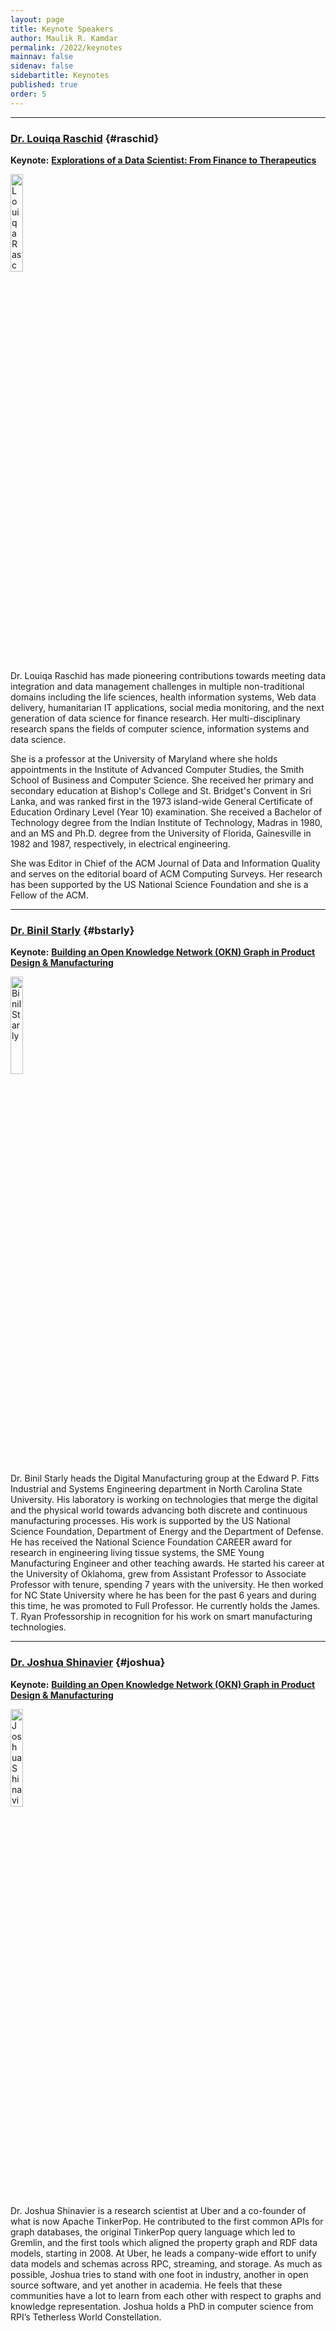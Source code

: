 ```yaml
---
layout: page
title: Keynote Speakers
author: Maulik R. Kamdar
permalink: /2022/keynotes
mainnav: false
sidenav: false
sidebartitle: Keynotes
published: true
order: 5
---
```


----------------------------------------------------------------

### [**Dr. Louiqa Raschid**](https://us2ts.org/2020/keynote-louiqa-raschid) {#raschid}

**Keynote:** [**Explorations of a Data Scientist: From Finance to Therapeutics**](https://us2ts.org/2020/keynote-louiqa-raschid)

[<img src="https://us2ts.org/2020/images/raschid-louiqa.png" alt="Louiqa Raschid" width="20%">](https://us2ts.org/2020/keynote-louiqa-raschid)

Dr. Louiqa Raschid has made pioneering contributions towards meeting data integration and data management challenges in multiple non-traditional domains including the
life sciences, health information systems, Web data delivery, humanitarian IT applications, social media monitoring, and the next generation of data science for
finance research. Her multi-disciplinary research spans the fields of computer science, information systems and data science.

She is a professor at the University of Maryland where she holds appointments in the Institute of Advanced Computer Studies, the Smith School of Business and Computer Science. She received her primary and secondary education at Bishop's College and St. Bridget's Convent in Sri Lanka, and was ranked first in the 1973 island-wide General Certificate of Education Ordinary Level (Year 10) examination. She received a Bachelor of Technology degree from the Indian Institute of Technology, Madras in 1980, and an MS and Ph.D. degree from the University of Florida, Gainesville in 1982 and 1987, respectively, in electrical engineering.

She was Editor in Chief of the ACM Journal of Data and Information Quality and serves on the editorial board of ACM Computing Surveys. Her research has been supported by the US National Science Foundation and she is a Fellow of the ACM.

----------------------------------------------------------------

### [**Dr. Binil Starly**](https://us2ts.org/2020/keynote-binil-starly) {#bstarly}

**Keynote:** [**Building an Open Knowledge Network (OKN) Graph in Product Design & Manufacturing**](https://us2ts.org/2020/keynote-binil-starly)

[<img src="https://us2ts.org/2020/images/binil-starly.png" alt="Binil Starly" width="20%">](https://us2ts.org/2020/keynote-binil-starly)

Dr. Binil Starly heads the Digital Manufacturing group at the Edward P. Fitts Industrial and Systems Engineering department in North Carolina State University. His laboratory is working on technologies that merge the digital and the physical world towards advancing both discrete and continuous manufacturing processes. His work is supported by the US National Science Foundation, Department of Energy and the Department of Defense. He has received the National Science Foundation CAREER award for research in engineering living tissue systems, the SME Young Manufacturing Engineer and other teaching awards. He started his career at the University of Oklahoma, grew from Assistant Professor to Associate Professor with tenure, spending 7 years with the university. He then worked for NC State University where he has been for the past 6 years and during this time, he was promoted to Full Professor. He currently holds the James. T. Ryan Professorship in recognition for his work on smart manufacturing technologies.

----------------------------------------------------------------

### [**Dr. Joshua Shinavier**](https://us2ts.org/2020/keynote-joshua-shinavier) {#joshua}

**Keynote:** [**Building an Open Knowledge Network (OKN) Graph in Product Design & Manufacturing**](https://us2ts.org/2020/keynote-joshua-shinavier)

[<img src="https://us2ts.org/2020/images/joshua-shinavier.png" alt="Joshua Shinavier" width="20%">](https://us2ts.org/2020/keynote-joshua-shinavier)

Dr. Joshua Shinavier is a research scientist at Uber and a co-founder of what is now Apache TinkerPop. He contributed to the first common APIs for graph databases, the original TinkerPop query language which led to Gremlin, and the first tools which aligned the property graph and RDF data models, starting in 2008. At Uber, he leads a company-wide effort to unify data models and schemas across RPC, streaming, and storage. As much as possible, Joshua tries to stand with one foot in industry, another in open source software, and yet another in academia. He feels that these communities have a lot to learn from each other with respect to graphs and knowledge representation. Joshua holds a PhD in computer science from RPI’s Tetherless World Constellation.
